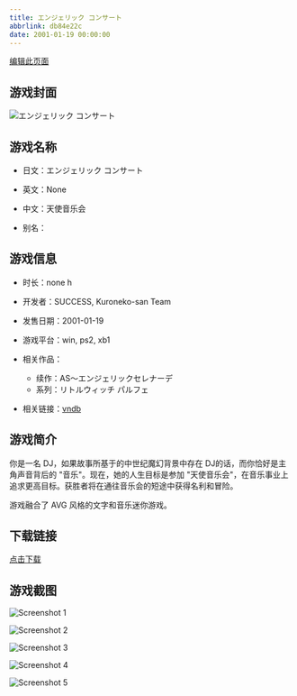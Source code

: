 ```yaml
---
title: エンジェリック コンサート
abbrlink: db84e22c
date: 2001-01-19 00:00:00
---
```

[编辑此页面](https://github.com/ACG-3/ADV3-source/blob/main/source/_posts/games/%E3%82%A8%E3%83%B3%E3%82%B8%E3%82%A7%E3%83%AA%E3%83%83%E3%82%AF%20%E3%82%B3%E3%83%B3%E3%82%B5%E3%83%BC%E3%83%88.md)

## 游戏封面

![エンジェリック コンサート](https%3A//pan.timero.xyz/onedrive/img_lib_001/%E3%82%A8%E3%83%B3%E3%82%B8%E3%82%A7%E3%83%AA%E3%83%83%E3%82%AF%20%E3%82%B3%E3%83%B3%E3%82%B5%E3%83%BC%E3%83%88_cover.avif)


## 游戏名称

- 日文：エンジェリック コンサート
- 英文：None
- 中文：天使音乐会

- 别名：


## 游戏信息

- 时长：none h
- 开发者：SUCCESS, Kuroneko-san Team
- 发售日期：2001-01-19
- 游戏平台：win, ps2, xb1
- 相关作品：
   - 续作：AS〜エンジェリックセレナーデ
   - 系列：リトルウィッチ パルフェ

- 相关链接：[vndb](https://vndb.org/v2112)


## 游戏简介

你是一名 DJ，如果故事所基于的中世纪魔幻背景中存在 DJ的话，而你恰好是主角声音背后的 "音乐"。现在，她的人生目标是参加 "天使音乐会"，在音乐事业上追求更高目标。获胜者将在通往音乐会的短途中获得名利和冒险。

游戏融合了 AVG 风格的文字和音乐迷你游戏。




## 下载链接

[点击下载](https://pan.timero.xyz/onedrive/adv_lib_001/%E3%82%A8%E3%83%B3%E3%82%B8%E3%82%A7%E3%83%AA%E3%83%83%E3%82%AF%20%E3%82%B3%E3%83%B3%E3%82%B5%E3%83%BC%E3%83%88)


## 游戏截图


![Screenshot 1](https%3A//pan.timero.xyz/onedrive/img_lib_001/%E3%82%A8%E3%83%B3%E3%82%B8%E3%82%A7%E3%83%AA%E3%83%83%E3%82%AF%20%E3%82%B3%E3%83%B3%E3%82%B5%E3%83%BC%E3%83%88_Screenshot_1.avif)

![Screenshot 2](https%3A//pan.timero.xyz/onedrive/img_lib_001/%E3%82%A8%E3%83%B3%E3%82%B8%E3%82%A7%E3%83%AA%E3%83%83%E3%82%AF%20%E3%82%B3%E3%83%B3%E3%82%B5%E3%83%BC%E3%83%88_Screenshot_2.avif)

![Screenshot 3](https%3A//pan.timero.xyz/onedrive/img_lib_001/%E3%82%A8%E3%83%B3%E3%82%B8%E3%82%A7%E3%83%AA%E3%83%83%E3%82%AF%20%E3%82%B3%E3%83%B3%E3%82%B5%E3%83%BC%E3%83%88_Screenshot_3.avif)

![Screenshot 4](https%3A//pan.timero.xyz/onedrive/img_lib_001/%E3%82%A8%E3%83%B3%E3%82%B8%E3%82%A7%E3%83%AA%E3%83%83%E3%82%AF%20%E3%82%B3%E3%83%B3%E3%82%B5%E3%83%BC%E3%83%88_Screenshot_4.avif)

![Screenshot 5](https%3A//pan.timero.xyz/onedrive/img_lib_001/%E3%82%A8%E3%83%B3%E3%82%B8%E3%82%A7%E3%83%AA%E3%83%83%E3%82%AF%20%E3%82%B3%E3%83%B3%E3%82%B5%E3%83%BC%E3%83%88_Screenshot_5.avif)


